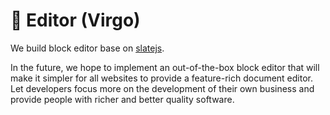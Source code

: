 # 💫 Editor (Virgo)

We build block editor base on [slatejs](https://github.com/ianstormtaylor/slate).

In the future, we hope to implement an out-of-the-box block editor that will make it simpler for all websites to provide a feature-rich document editor. Let developers focus more on the development of their own business and provide people with richer and better quality software.
